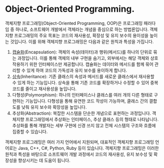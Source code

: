 <h1>Object-Oriented Programming.</h1>

객체지향 프로그래밍(Object-Oriented Programming, OOP)은 프로그래밍 패러다임 중 하나로, 소프트웨어 개발에서 객체라는 개념을 중심으로 하는 방법론입니다. 객체지향 프로그래밍의 주요 목표는 코드의 재사용성, 확장성 및 유지 보수의 용이성을 높이는 것입니다. 이를 위해 객체지향 프로그래밍은 다음과 같은 원칙과 특성을 가집니다.

1. [캡슐화](https://github.com/weird14446/Study/blob/main/Computer%20Science/Programming%20Language%20Theory/Programming%20Paradigm/Object-Oriented%20Programming/Encapsulation.md)(Encapsulation): 객체의 속성(데이터)과 행위(메서드)를 하나의 단위로 묶는 과정입니다. 이를 통해 객체의 내부 구현을 숨기고, 외부에서는 해당 객체와 상호작용하기 위한 인터페이스만 제공합니다. 캡슐화는 데이터와 메서드를 함께 묶어 관리할 수 있게 하여 코드의 가독성과 유지 보수를 용이하게 합니다.
2. [상속](https://github.com/weird14446/Study/blob/main/Computer%20Science/Programming%20Language%20Theory/Programming%20Paradigm/Object-Oriented%20Programming/Inheritance.md)(Inheritance): 기존 클래스의 속성과 메서드를 새로운 클래스에서 재사용할 수 있게 하는 기능입니다. 상속을 통해 기존 코드를 확장하거나 수정할 수 있어 중복 코드를 줄이고 재사용성을 높입니다.
3. 다형성(Polymorphism): 하나의 인터페이스나 클래스를 여러 개의 다른 형태로 구현하는 기능입니다. 다형성을 통해 유연한 코드 작성이 가능하며, 클래스 간의 결합도를 낮춰 유지 보수와 확장성을 높입니다.
4. 추상화(Abstraction): 복잡한 시스템을 단순한 개념으로 표현하는 과정입니다. 객체지향 프로그래밍에서 추상화는 인터페이스, 추상 클래스 등의 형태로 나타납니다. 추상화를 통해 개발자는 세부 구현에 신경 쓰지 않고 전체 시스템의 구조와 흐름에 집중할 수 있습니다.

객체지향 프로그래밍은 여러 가지 언어에서 지원되며, 대표적인 객체지향 프로그래밍 언어로는 Java, C++, C#, Python, Ruby 등이 있습니다. 객체지향 프로그래밍은 이러한 원칙과 특성을 바탕으로 소프트웨어 개발 과정에서 코드의 재사용성, 유지 보수성 및 확장성을 향상시키는 데 도움이 됩니다.
